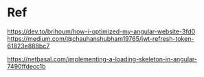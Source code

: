 # Ref

https://dev.to/brihoum/how-i-optimized-my-angular-website-3fd0
https://medium.com/@chauhanshubham19765/jwt-refresh-token-61823e888bc7

https://netbasal.com/implementing-a-loading-skeleton-in-angular-7490ffdecc1b